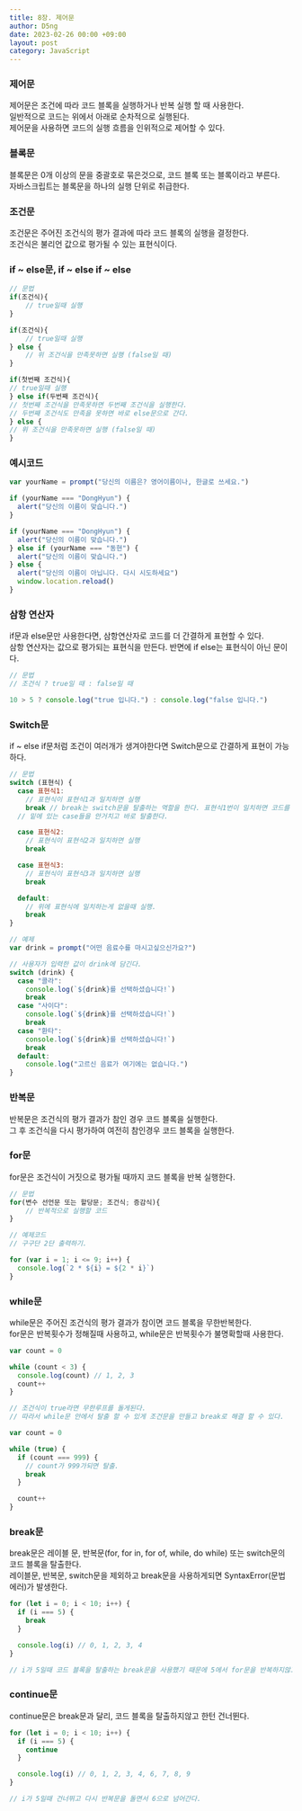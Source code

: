 ```yaml
---
title: 8장. 제어문
author: D5ng
date: 2023-02-26 00:00 +09:00
layout: post
category: JavaScript
---
```


### 제어문

제어문은 조건에 따라 코드 블록을 실행하거나 반복 실행 할 때 사용한다.  
일반적으로 코드는 위에서 아래로 순차적으로 실행된다.  
제어문을 사용하면 코드의 실행 흐름을 인위적으로 제어할 수 있다.

### 블록문

블록문은 0개 이상의 문을 중괄호로 묶은것으로, 코드 블록 또는 블록이라고 부른다.  
자바스크립트는 블록문을 하나의 실행 단위로 취급한다.

### 조건문

조건문은 주어진 조건식의 평가 결과에 따라 코드 블록의 실행을 결정한다.  
조건식은 불리언 값으로 평가될 수 있는 표현식이다.

### if ~ else문, if ~ else if ~ else

```js
// 문법
if(조건식){
	// true일때 실행
}

if(조건식){
	// true일때 실행
} else {
	// 위 조건식을 만족못하면 실행 (false일 때)
}

if(첫번째 조건식){
// true일때 실행
} else if(두번째 조건식){
// 첫번째 조건식을 만족못하면 두번째 조건식을 실행한다.
// 두번째 조건식도 만족을 못하면 바로 else문으로 간다.
} else {
// 위 조건식을 만족못하면 실행 (false일 때)
}
```

### 예시코드

```jsx
var yourName = prompt("당신의 이름은? 영어이름이나, 한글로 쓰세요.")

if (yourName === "DongHyun") {
  alert("당신의 이름이 맞습니다.")
}

if (yourName === "DongHyun") {
  alert("당신의 이름이 맞습니다.")
} else if (yourName === "동현") {
  alert("당신의 이름이 맞습니다.")
} else {
  alert("당신의 이름이 아닙니다. 다시 시도하세요")
  window.location.reload()
}
```

### 삼항 연산자

if문과 else문만 사용한다면, 삼항연산자로 코드를 더 간결하게 표현할 수 있다.  
삼항 연산자는 값으로 평가되는 표현식을 만든다. 반면에 if else는 표현식이 아닌 문이다.

```jsx
// 문법
// 조건식 ? true일 때 : false일 때

10 > 5 ? console.log("true 입니다.") : console.log("false 입니다.")
```

### Switch문

if ~ else if문처럼 조건이 여러개가 생겨야한다면 Switch문으로 간결하게 표현이 가능하다.

```jsx
// 문법
switch (표현식) {
  case 표현식1:
    // 표현식이 표현식1과 일치하면 실행
    break // break는 switch문을 탈출하는 역할을 한다. 표현식1번이 일치하면 코드를 실행하고
  // 밑에 있는 case들을 안거치고 바로 탈출한다.

  case 표현식2:
    // 표현식이 표현식2과 일치하면 실행
    break

  case 표현식3:
    // 표현식이 표현식3과 일치하면 실행
    break

  default:
    // 위에 표현식에 일치하는게 없을때 실행.
    break
}

// 예제
var drink = prompt("어떤 음료수를 마시고싶으신가요?")

// 사용자가 입력한 값이 drink에 담긴다.
switch (drink) {
  case "콜라":
    console.log(`${drink}를 선택하셨습니다!`)
    break
  case "사이다":
    console.log(`${drink}를 선택하셨습니다!`)
    break
  case "환타":
    console.log(`${drink}를 선택하셨습니다!`)
    break
  default:
    console.log("고르신 음료가 여기에는 없습니다.")
}
```

### 반복문

반복문은 조건식의 평가 결과가 참인 경우 코드 블록을 실행한다.  
그 후 조건식을 다시 평가하여 여전히 참인경우 코드 블록을 실행한다.

### for문

for문은 조건식이 거짓으로 평가될 때까지 코드 블록을 반복 실행한다.

```jsx
// 문법
for(변수 선언문 또는 할당문; 조건식; 증감식){
	// 반복적으로 실행할 코드
}
```

```jsx
// 예제코드
// 구구단 2단 출력하기.

for (var i = 1; i <= 9; i++) {
  console.log(`2 * ${i} = ${2 * i}`)
}
```

### while문

while문은 주어진 조건식의 평가 결과가 참이면 코드 블록을 무한반복한다.  
for문은 반복횟수가 정해질때 사용하고, while문은 반복횟수가 불명확할때 사용한다.

```jsx
var count = 0

while (count < 3) {
  console.log(count) // 1, 2, 3
  count++
}

// 조건식이 true라면 무한루프를 돌게된다.
// 따라서 while문 안에서 탈출 할 수 있게 조건문을 만들고 break로 해결 할 수 있다.

var count = 0

while (true) {
  if (count === 999) {
    // count가 999가되면 탈출.
    break
  }

  count++
}
```

### break문

break문은 레이블 문, 반복문(for, for in, for of, while, do while) 또는 switch문의 코드 블록을 탈출한다.  
레이블문, 반복문, switch문을 제외하고 break문을 사용하게되면 SyntaxError(문법에러)가 발생한다.

```jsx
for (let i = 0; i < 10; i++) {
  if (i === 5) {
    break
  }

  console.log(i) // 0, 1, 2, 3, 4
}

// i가 5일때 코드 블록을 탈출하는 break문을 사용했기 때문에 5에서 for문을 반복하지않고 끝낸다.
```

### continue문

continue문은 break문과 달리, 코드 블록을 탈출하지않고 한턴 건너뛴다.

```js
for (let i = 0; i < 10; i++) {
  if (i === 5) {
    continue
  }

  console.log(i) // 0, 1, 2, 3, 4, 6, 7, 8, 9
}

// i가 5일때 건너뛰고 다시 반복문을 돌면서 6으로 넘어간다.
```
